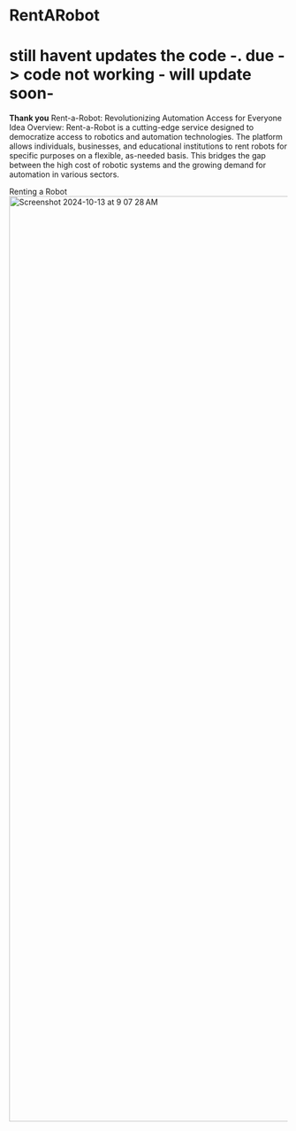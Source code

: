 # RentARobot
# still havent updates the code -. due -> code not working - will update soon- 
**Thank you** 
Rent-a-Robot: Revolutionizing Automation Access for Everyone
Idea Overview:
Rent-a-Robot is a cutting-edge service designed to democratize access to robotics and automation technologies. The platform allows individuals, businesses, and educational institutions to rent robots for specific purposes on a flexible, as-needed basis. This bridges the gap between the high cost of robotic systems and the growing demand for automation in various sectors.



Renting a Robot 
<img width="1673" alt="Screenshot 2024-10-13 at 9 07 28 AM" src="https://github.com/user-attachments/assets/71a78e8b-7088-4846-98b3-7044d084dec1">
